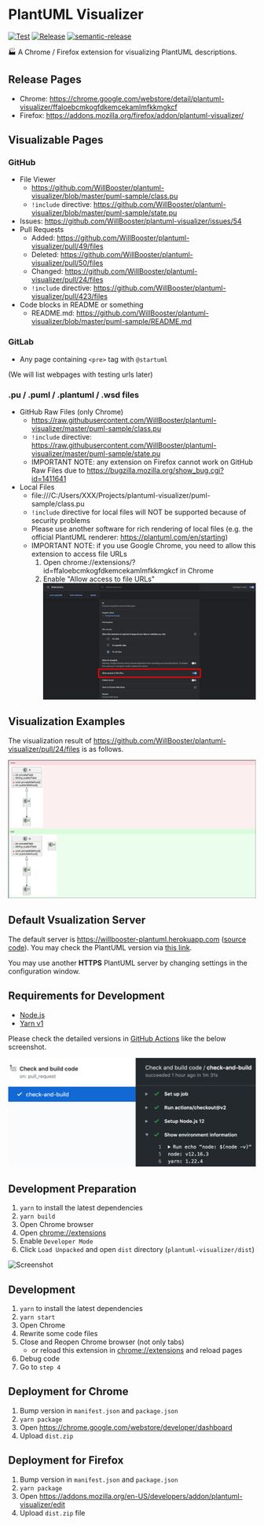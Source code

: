 # PlantUML Visualizer

[![Test](https://github.com/WillBooster/plantuml-visualizer/workflows/Test/badge.svg)](https://github.com/WillBooster/plantuml-visualizer/actions?query=workflow%3ATest)
[![Release](https://github.com/WillBooster/plantuml-visualizer/workflows/Release/badge.svg)](https://github.com/WillBooster/plantuml-visualizer/actions?query=workflow%3ARelease)
[![semantic-release](https://img.shields.io/badge/%20%20%F0%9F%93%A6%F0%9F%9A%80-semantic--release-e10079.svg)](https://github.com/semantic-release/semantic-release)

:factory: A Chrome / Firefox extension for visualizing PlantUML descriptions.

## Release Pages

- Chrome: https://chrome.google.com/webstore/detail/plantuml-visualizer/ffaloebcmkogfdkemcekamlmfkkmgkcf
- Firefox: https://addons.mozilla.org/firefox/addon/plantuml-visualizer/

## Visualizable Pages

### GitHub

- File Viewer
  - https://github.com/WillBooster/plantuml-visualizer/blob/master/puml-sample/class.pu
  - `!include` directive: https://github.com/WillBooster/plantuml-visualizer/blob/master/puml-sample/state.pu
- Issues: https://github.com/WillBooster/plantuml-visualizer/issues/54
- Pull Requests
  - Added: https://github.com/WillBooster/plantuml-visualizer/pull/49/files
  - Deleted: https://github.com/WillBooster/plantuml-visualizer/pull/50/files
  - Changed: https://github.com/WillBooster/plantuml-visualizer/pull/24/files
  - `!include` directive: https://github.com/WillBooster/plantuml-visualizer/pull/423/files
- Code blocks in README or something
  - README.md: https://github.com/WillBooster/plantuml-visualizer/blob/master/puml-sample/README.md

### GitLab

- Any page containing `<pre>` tag with `@startuml`

(We will list webpages with testing urls later)

### .pu / .puml / .plantuml / .wsd files

- GitHub Raw Files (only Chrome)
  - https://raw.githubusercontent.com/WillBooster/plantuml-visualizer/master/puml-sample/class.pu
  - `!include` directive: https://raw.githubusercontent.com/WillBooster/plantuml-visualizer/master/puml-sample/state.pu
  - IMPORTANT NOTE: any extension on Firefox cannot work on GitHub Raw Files due to https://bugzilla.mozilla.org/show_bug.cgi?id=1411641
- Local Files
  - file:///C:/Users/XXX/Projects/plantuml-visualizer/puml-sample/class.pu
  - `!include` directive for local files will NOT be supported because of security problems
  - Please use another software for rich rendering of local files (e.g. the official PlantUML renderer: https://plantuml.com/en/starting)
  - IMPORTANT NOTE: if you use Google Chrome, you need to allow this extension to access file URLs
    1. Open chrome://extensions/?id=ffaloebcmkogfdkemcekamlmfkkmgkcf in Chrome
    2. Enable "Allow access to file URLs"
       ![marked-settings](allow-access.png)

## Visualization Examples

The visualization result of https://github.com/WillBooster/plantuml-visualizer/pull/24/files is as follows.

![Example](example.png)

## Default Vsualization Server

The default server is https://willbooster-plantuml.herokuapp.com
([source code](https://github.com/WillBooster/plantuml-service)).
You may check the PlantUML version via [this link](https://willbooster-plantuml.herokuapp.com/version).

You may use another **HTTPS** PlantUML server by changing settings in the configuration window.

## Requirements for Development

- [Node.js](https://nodejs.org/)
- [Yarn v1](https://classic.yarnpkg.com/)

Please check the detailed versions in [GitHub Actions](https://github.com/WillBooster/plantuml-visualizer/actions?query=workflow%3A%22Check+and+build+code%22) like the below screenshot.

![GitHub Actions](github-actions.png)

## Development Preparation

1. `yarn` to install the latest dependencies
1. `yarn build`
1. Open Chrome browser
1. Open [chrome://extensions](chrome://extensions)
1. Enable `Developer Mode`
1. Click `Load Unpacked` and open `dist` directory (`plantuml-visualizer/dist`)

![Screenshot](screen.png)

## Development

1. `yarn` to install the latest dependencies
1. `yarn start`
1. Open Chrome
1. Rewrite some code files
1. Close and Reopen Chrome browser (not only tabs)
   - or reload this extension in [chrome://extensions](chrome://extensions) and reload pages
1. Debug code
1. Go to `step 4`

## Deployment for Chrome

1. Bump version in `manifest.json` and `package.json`
1. `yarn package`
1. Open https://chrome.google.com/webstore/developer/dashboard
1. Upload `dist.zip`

## Deployment for Firefox

1. Bump version in `manifest.json` and `package.json`
1. `yarn package`
1. Open https://addons.mozilla.org/en-US/developers/addon/plantuml-visualizer/edit
1. Upload `dist.zip` file
